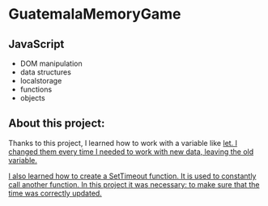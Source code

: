 # GuatemalaMemoryGame

## JavaScript
- DOM manipulation
- data structures
- localstorage
- functions
- objects

## About this project:
<p>Thanks to this project, I learned how to work with a variable like <a href="https://developer.mozilla.org/en-US/docs/Web/JavaScript/Reference/Statements/let">let</>. I changed them every time I needed to work with new data, leaving the old variable.</p>

<p>I also learned how to create a SetTimeout function. It is used to constantly call another function. In this project it was necessary: to make sure that the time was correctly updated.</p>